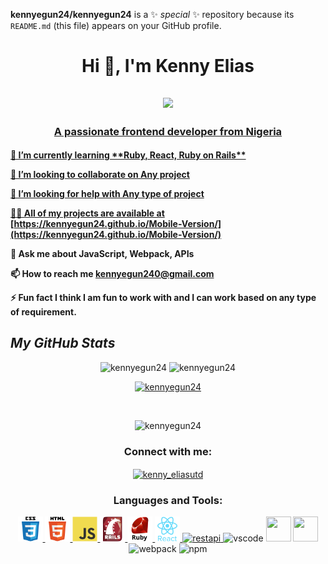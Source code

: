 
**kennyegun24/kennyegun24** is a ✨ _special_ ✨ repository because its `README.md` (this file) appears on your GitHub profile.
<h1 align="center">Hi 👋, I'm Kenny Elias</h1>

<h2 align="center"><a href="https://github.com/DenverCoder1/readme-typing-svg"><img src="https://readme-typing-svg.demolab.com/?lines=Frontend%20Web%20Developer;Enrolled%20at%20Microverse&font=Fira%20Code&center=true&width=440&height=45&color=258F76&vCenter=true&size=30&pause=1000"></h2>

<h3 align="center">A passionate frontend developer from Nigeria</h3>
<h4 align="left"> 🌱 I’m currently learning **Ruby, React, Ruby on Rails**

 👯 I’m looking to collaborate on **Any project**

 🤝 I’m looking for help with **Any type of project**

 👨‍💻 All of my projects are available at [https://kennyegun24.github.io/Mobile-Version/](https://kennyegun24.github.io/Mobile-Version/)

 💬 Ask me about **JavaScript, Webpack, APIs**

 📫 How to reach me **kennyegun240@gmail.com**

 ⚡ Fun fact **I think I am fun to work with and I can work based on any type of requirement.**</h4>
 <!----------------------------------- GitHub Stats Section ------------------------------->

<h2><i>My GitHub Stats</i></h2>
<p align="center">


<img width="50%" src="https://github-readme-streak-stats.herokuapp.com?user=kennyegun24&theme=great-gatsby&hide_border=true&sideNums=2EDDD5&background=000000&ring=1CC6DD&border=DD2727&currStreakNum=2ACBDD" alt="kennyegun24" />
 
 <img width="40%" src="https://github-readme-stats.vercel.app/api/top-langs?username=kennyegun24&show_icons=true&theme=dark&title_color=ff8000&text_color=ffffff&bg_color=000000&locale=en&layout=compact&hide_border=true" alt="kennyegun24" /> 
</p>

<p align="center"> <a href="https://github.com/ryo-ma/github-profile-trophy"><img src="https://github-profile-trophy.vercel.app/?username=kennyegun24" alt="kennyegun24" /></a> </p>
<br>    
<p align="center"> <img src="https://github-readme-stats.vercel.app/api?username=kennyegun24&show_icons=true&theme=gotham" alt="kennyegun24" />


<h3 align="center">Connect with me:</h3>
<p align="center">
<a href="https://twitter.com/kenny_eliasutd" target="blank"><img align="center" src="https://raw.githubusercontent.com/rahuldkjain/github-profile-readme-generator/master/src/images/icons/Social/twitter.svg" alt="kenny_eliasutd" height="30" width="40" /></a>
</p>

<h3 align="center">Languages and Tools:</h3>
<p align="center"> <a href="https://www.w3schools.com/css/" target="_blank" rel="noreferrer"> <img src="https://raw.githubusercontent.com/devicons/devicon/master/icons/css3/css3-original-wordmark.svg" alt="css3" width="40" height="40"/> </a> <a href="https://www.w3.org/html/" target="_blank" rel="noreferrer"> <img src="https://raw.githubusercontent.com/devicons/devicon/master/icons/html5/html5-original-wordmark.svg" alt="html5" width="40" height="40"/> </a> <a href="https://developer.mozilla.org/en-US/docs/Web/JavaScript" target="_blank" rel="noreferrer"> <img src="https://raw.githubusercontent.com/devicons/devicon/master/icons/javascript/javascript-original.svg" alt="javascript" width="40" height="40"/> </a> <a href="https://rubyonrails.org" target="_blank" rel="noreferrer"> <img src="https://raw.githubusercontent.com/devicons/devicon/master/icons/rails/rails-original-wordmark.svg" alt="rails" width="40" height="40"/> </a> <a href="https://ruby.org" target="_blank" rel="noreferrer"> <img src="https://raw.githubusercontent.com/devicons/devicon/master/icons/ruby/ruby-original-wordmark.svg" alt="ruby" width="40" height="40"/> </a> <a href="https://react.org" target="_blank" rel="noreferrer"> <img src="https://raw.githubusercontent.com/devicons/devicon/master/icons/react/react-original-wordmark.svg" alt="ruby" width="40" height="40"/> </a> <a href="http://google.com" target="_blank" rel="noreferrer"> <img src="https://user-images.githubusercontent.com/25181517/192107858-fe19f043-c502-4009-8c47-476fc89718ad.png" alt="restapi" width="40" height="40"/> </a> <img src="https://user-images.githubusercontent.com/25181517/192108891-d86b6220-e232-423a-bf5f-90903e6887c3.png" width="40" height="40" alt="vscode"/> <img src="https://user-images.githubusercontent.com/25181517/187896150-cc1dcb12-d490-445c-8e4d-1275cd2388d6.png" height="40" width="40" /> <img src="https://user-images.githubusercontent.com/25181517/187955005-f4ca6f1a-e727-497b-b81b-93fb9726268e.png" height="40" width="40" /> <img src="https://user-images.githubusercontent.com/25181517/187955008-981340e6-b4cc-441b-80cf-7a5e94d29e7e.png" height="40" width="40" alt="webpack"/> <img src="https://user-images.githubusercontent.com/25181517/121401671-49102800-c959-11eb-9f6f-74d49a5e1774.png" height="40" width="40" alt="npm"/></p>

